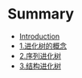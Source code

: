 # Summary

* [Introduction](README.md)
* [1.进化树的概念](1jin-hua-shu-de-gai-nian.md)
* [2.序列进化树](2xu-lie-jin-hua-shu.md)
* [3.结构进化树](3jie-gou-jin-hua-shu.md)

